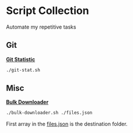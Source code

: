 # Script Collection
Automate my repetitive tasks

## Git

**[Git Statistic](https://github.com/dedenbangkit/script-collection/blob/main/git-cli/git-stat.sh)**

```bash
./git-stat.sh
```

## Misc

**[Bulk Downloader](https://github.com/dedenbangkit/script-collection/blob/main/bulk-downloader.sh)**

```bash
./bulk-downloader.sh ./files.json
```
First array in the [files.json](https://github.com/dedenbangkit/script-collection/blob/main/misc/bulk-downloader/files.json) is the destination folder.

